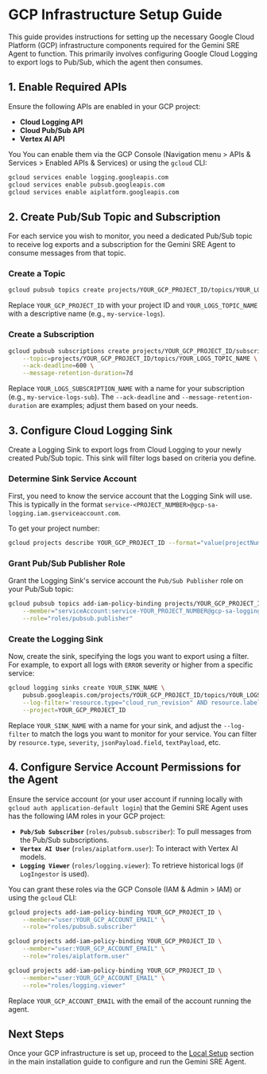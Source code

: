 # GCP Infrastructure Setup Guide

This guide provides instructions for setting up the necessary Google Cloud Platform (GCP) infrastructure components required for the Gemini SRE Agent to function. This primarily involves configuring Google Cloud Logging to export logs to Pub/Sub, which the agent then consumes.

## 1. Enable Required APIs

Ensure the following APIs are enabled in your GCP project:

*   **Cloud Logging API**
*   **Cloud Pub/Sub API**
*   **Vertex AI API**

You You can enable them via the GCP Console (Navigation menu > APIs & Services > Enabled APIs & Services) or using the `gcloud` CLI:

```bash
gcloud services enable logging.googleapis.com
gcloud services enable pubsub.googleapis.com
gcloud services enable aiplatform.googleapis.com
```

## 2. Create Pub/Sub Topic and Subscription

For each service you wish to monitor, you need a dedicated Pub/Sub topic to receive log exports and a subscription for the Gemini SRE Agent to consume messages from that topic.

### Create a Topic

```bash
gcloud pubsub topics create projects/YOUR_GCP_PROJECT_ID/topics/YOUR_LOGS_TOPIC_NAME
```
Replace `YOUR_GCP_PROJECT_ID` with your project ID and `YOUR_LOGS_TOPIC_NAME` with a descriptive name (e.g., `my-service-logs`).

### Create a Subscription

```bash
gcloud pubsub subscriptions create projects/YOUR_GCP_PROJECT_ID/subscriptions/YOUR_LOGS_SUBSCRIPTION_NAME \
    --topic=projects/YOUR_GCP_PROJECT_ID/topics/YOUR_LOGS_TOPIC_NAME \
    --ack-deadline=600 \
    --message-retention-duration=7d
```
Replace `YOUR_LOGS_SUBSCRIPTION_NAME` with a name for your subscription (e.g., `my-service-logs-sub`). The `--ack-deadline` and `--message-retention-duration` are examples; adjust them based on your needs.

## 3. Configure Cloud Logging Sink

Create a Logging Sink to export logs from Cloud Logging to your newly created Pub/Sub topic. This sink will filter logs based on criteria you define.

### Determine Sink Service Account

First, you need to know the service account that the Logging Sink will use. This is typically in the format `service-<PROJECT_NUMBER>@gcp-sa-logging.iam.gserviceaccount.com`.

To get your project number:
```bash
gcloud projects describe YOUR_GCP_PROJECT_ID --format="value(projectNumber)"
```

### Grant Pub/Sub Publisher Role

Grant the Logging Sink's service account the `Pub/Sub Publisher` role on your Pub/Sub topic:

```bash
gcloud pubsub topics add-iam-policy-binding projects/YOUR_GCP_PROJECT_ID/topics/YOUR_LOGS_TOPIC_NAME \
    --member="serviceAccount:service-YOUR_PROJECT_NUMBER@gcp-sa-logging.iam.gserviceaccount.com" \
    --role="roles/pubsub.publisher"
```

### Create the Logging Sink

Now, create the sink, specifying the logs you want to export using a filter. For example, to export all logs with `ERROR` severity or higher from a specific service:

```bash
gcloud logging sinks create YOUR_SINK_NAME \
    pubsub.googleapis.com/projects/YOUR_GCP_PROJECT_ID/topics/YOUR_LOGS_TOPIC_NAME \
    --log-filter='resource.type="cloud_run_revision" AND resource.labels.service_name="my-service" AND severity>=ERROR' \
    --project=YOUR_GCP_PROJECT_ID
```

Replace `YOUR_SINK_NAME` with a name for your sink, and adjust the `--log-filter` to match the logs you want to monitor for your service. You can filter by `resource.type`, `severity`, `jsonPayload.field`, `textPayload`, etc.

## 4. Configure Service Account Permissions for the Agent

Ensure the service account (or your user account if running locally with `gcloud auth application-default login`) that the Gemini SRE Agent uses has the following IAM roles in your GCP project:

*   **`Pub/Sub Subscriber`** (`roles/pubsub.subscriber`): To pull messages from the Pub/Sub subscriptions.
*   **`Vertex AI User`** (`roles/aiplatform.user`): To interact with Vertex AI models.
*   **`Logging Viewer`** (`roles/logging.viewer`): To retrieve historical logs (if `LogIngestor` is used).

You can grant these roles via the GCP Console (IAM & Admin > IAM) or using the `gcloud` CLI:

```bash
gcloud projects add-iam-policy-binding YOUR_GCP_PROJECT_ID \
    --member="user:YOUR_GCP_ACCOUNT_EMAIL" \
    --role="roles/pubsub.subscriber"

gcloud projects add-iam-policy-binding YOUR_GCP_PROJECT_ID \
    --member="user:YOUR_GCP_ACCOUNT_EMAIL" \
    --role="roles/aiplatform.user"

gcloud projects add-iam-policy-binding YOUR_GCP_PROJECT_ID \
    --member="user:YOUR_GCP_ACCOUNT_EMAIL" \
    --role="roles/logging.viewer"
```
Replace `YOUR_GCP_ACCOUNT_EMAIL` with the email of the account running the agent.

## Next Steps

Once your GCP infrastructure is set up, proceed to the [Local Setup](SETUP_INSTALLATION.md#local-setup) section in the main installation guide to configure and run the Gemini SRE Agent.

